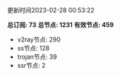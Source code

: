 更新时间2023-02-28 00:53:22

**总订阅: 73**
**总节点: 1231**
**有效节点: 459**
- v2ray节点: 290
- ss节点: 128
- trojan节点: 39
- ssr节点: 2

